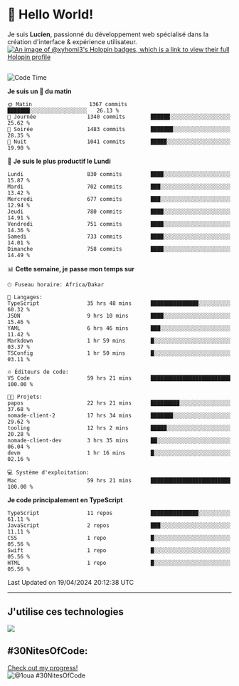# 👋 Hello World!

Je suis **Lucien**, passionné du développement web spécialisé dans la création d'interface & expérience utilisateur.
[![An image of @xyhomi3's Holopin badges, which is a link to view their full Holopin profile](https://holopin.me/xyhomi3)](https://holopin.io/@xyhomi3)

##

<!--START_SECTION:waka-->
![Code Time](http://img.shields.io/badge/Code%20Time-989%20hrs%2054%20mins-blue)

**Je suis un 🐤 du matin** 

```text
🌞 Matin                  1367 commits        ███████░░░░░░░░░░░░░░░░░░   26.13 % 
🌆 Journée                1340 commits        ██████░░░░░░░░░░░░░░░░░░░   25.62 % 
🌃 Soirée                 1483 commits        ███████░░░░░░░░░░░░░░░░░░   28.35 % 
🌙 Nuit                   1041 commits        █████░░░░░░░░░░░░░░░░░░░░   19.90 % 
```
📅 **Je suis le plus productif le Lundi** 

```text
Lundi                    830 commits         ████░░░░░░░░░░░░░░░░░░░░░   15.87 % 
Mardi                    702 commits         ███░░░░░░░░░░░░░░░░░░░░░░   13.42 % 
Mercredi                 677 commits         ███░░░░░░░░░░░░░░░░░░░░░░   12.94 % 
Jeudi                    780 commits         ████░░░░░░░░░░░░░░░░░░░░░   14.91 % 
Vendredi                 751 commits         ████░░░░░░░░░░░░░░░░░░░░░   14.36 % 
Samedi                   733 commits         ████░░░░░░░░░░░░░░░░░░░░░   14.01 % 
Dimanche                 758 commits         ████░░░░░░░░░░░░░░░░░░░░░   14.49 % 
```


📊 **Cette semaine, je passe mon temps sur** 

```text
🕑︎ Fuseau horaire: Africa/Dakar

💬 Langages: 
TypeScript               35 hrs 48 mins      ███████████████░░░░░░░░░░   60.32 % 
JSON                     9 hrs 10 mins       ████░░░░░░░░░░░░░░░░░░░░░   15.46 % 
YAML                     6 hrs 46 mins       ███░░░░░░░░░░░░░░░░░░░░░░   11.42 % 
Markdown                 1 hr 59 mins        █░░░░░░░░░░░░░░░░░░░░░░░░   03.37 % 
TSConfig                 1 hr 50 mins        █░░░░░░░░░░░░░░░░░░░░░░░░   03.11 % 

🔥 Éditeurs de code: 
VS Code                  59 hrs 21 mins      █████████████████████████   100.00 % 

🐱‍💻 Projets: 
papos                    22 hrs 21 mins      █████████░░░░░░░░░░░░░░░░   37.68 % 
nomade-client-2          17 hrs 34 mins      ███████░░░░░░░░░░░░░░░░░░   29.62 % 
tooling                  12 hrs 2 mins       █████░░░░░░░░░░░░░░░░░░░░   20.28 % 
nomade-client-dev        3 hrs 35 mins       ██░░░░░░░░░░░░░░░░░░░░░░░   06.04 % 
devm                     1 hr 16 mins        █░░░░░░░░░░░░░░░░░░░░░░░░   02.16 % 

💻 Système d'exploitation: 
Mac                      59 hrs 21 mins      █████████████████████████   100.00 % 
```

**Je code principalement en TypeScript** 

```text
TypeScript               11 repos            ███████████████░░░░░░░░░░   61.11 % 
JavaScript               2 repos             ███░░░░░░░░░░░░░░░░░░░░░░   11.11 % 
CSS                      1 repo              █░░░░░░░░░░░░░░░░░░░░░░░░   05.56 % 
Swift                    1 repo              █░░░░░░░░░░░░░░░░░░░░░░░░   05.56 % 
HTML                     1 repo              █░░░░░░░░░░░░░░░░░░░░░░░░   05.56 % 
```




 Last Updated on 19/04/2024 20:12:38 UTC
<!--END_SECTION:waka-->
---

## J'utilise ces technologies

<p align="left">
  <a href="https://skillicons.dev">
    <img src="https://skillicons.dev/icons?i=ts,js,md,scss,tailwind,react,redux,docker,express,astro,vite,nextjs,vercel,figma,ableton" />
  </a>
</p>

## #30NitesOfCode:
  [Check out my progress!](https://www.codedex.io/@1oua/30-nites-of-code)  
  ![@1oua #30NitesOfCode](https://www.codedex.io/api/petStatus?user=1oua)
